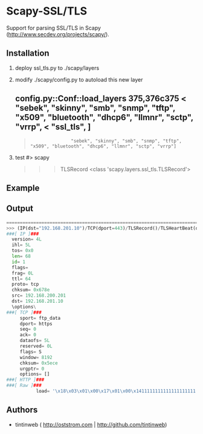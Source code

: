 Scapy-SSL/TLS
=============

Support for parsing SSL/TLS in Scapy (http://www.secdev.org/projects/scapy/).


Installation
--------
1. deploy ssl_tls.py to ./scapy/layers
2. modify ./scapy/config.py to autoload this new layer

	config.py::Conf::load_layers 
	375,376c375
	<                    "sebek", "skinny", "smb", "snmp", "tftp", "x509", "bluetooth", "dhcp6", "llmnr", "sctp", "vrrp",
	<                    "ssl_tls", ]
	---
	>                    "sebek", "skinny", "smb", "snmp", "tftp", "x509", "bluetooth", "dhcp6", "llmnr", "sctp", "vrrp"]

3. test
	#> scapy
	   
	>>> TLSRecord
	<class 'scapy.layers.ssl_tls.TLSRecord'>
	   

Example
--------


## Output

```python
==============================================================================
>>> (IP(dst="192.168.201.10")/TCP(dport=443)/TLSRecord()/TLSHeartBeat(data="1"*20)).show2()
###[ IP ]###
  version= 4L
  ihl= 5L
  tos= 0x0
  len= 68
  id= 1
  flags=
  frag= 0L
  ttl= 64
  proto= tcp
  chksum= 0x678e
  src= 192.168.200.201
  dst= 192.168.201.10
  \options\
###[ TCP ]###
     sport= ftp_data
     dport= https
     seq= 0
     ack= 0
     dataofs= 5L
     reserved= 0L
     flags= S
     window= 8192
     chksum= 0x5ece
     urgptr= 0
     options= []
###[ HTTP ]###
###[ Raw ]###
           load= '\x18\x03\x01\x00\x17\x01\x00\x1411111111111111111111'

```

## Authors
* tintinweb  ( http://oststrom.com  | http://github.com/tintinweb)
